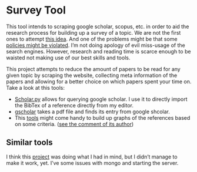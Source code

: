 Survey Tool
===========

This tool intends to scraping google scholar, scopus, etc. in order to aid the research process for building up a survey of a topic. We are not the first ones to attempt [this idea][idea]. And one of the problems might be that some [policies might be violated][problems]. I’m not doing apology of evil miss-usage of the search engines. However, research and reading time is scarce enough to be waisted not making use of our best skills and tools.

This project attempts to reduce the amount of papers to be read for any given topic by scraping the website, collecting meta information of the papers and allowing for a better choice on which papers spent your time on.
Take a look at this tools:
* [Scholar.py][scholarpy] allows for querying google scholar. I use it to directly import the BibTex of a reference directly from my editor.
* [gscholar][pdfMatch] takes a pdf file and finds its entry from google shcolar.
* This [tools][tools] might come handy to build up graphs of the references based on some criteria. ([see the comment of its author][more_comments])

Similar tools
-------------
I think this [project][medialab] was doing what I had in mind, but I didn’t manage to make it work, yet. I’ve some issues with mongo and starting the server.


[scholarpy]:https://github.com/ckreibich/scholar.py
[medialab]:https://github.com/medialab/scholarScape#fork-some-code
[pdfMatch]:https://github.com/venthur/gscholar
[tools]:https://github.com/ketch/scinet


[idea]:http://simplystatistics.org/tag/web-scraping/
[problems]:http://academia.stackexchange.com/questions/2567/api-eula-and-scraping-for-google-scholar
[more_comments]:http://academia.stackexchange.com/questions/2520/automatically-building-a-database-of-forward-and-backward-citations/2523#2523
